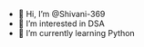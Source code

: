 - 👋 Hi, I’m @Shivani-369
- 👀 I’m interested in DSA
- 🌱 I’m currently learning Python
  
<!---
Shivani-369/Shivani-369 is a ✨ special ✨ repository because its `README.md` (this file) appears on your GitHub profile.
You can click the Preview link to take a look at your changes.
--->
